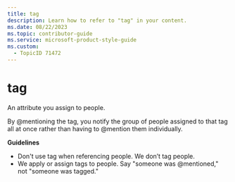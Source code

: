 ```yaml
---
title: tag
description: Learn how to refer to "tag" in your content.
ms.date: 08/22/2023
ms.topic: contributor-guide
ms.service: microsoft-product-style-guide
ms.custom:
  - TopicID 71472
---
```



# tag

An attribute you assign to people. 

By @mentioning the tag, you notify the group of people assigned to that tag all at once rather than having to @mention them individually. 

**Guidelines**

- Don't use tag when referencing people. We don’t tag people.  
- We apply or assign tags to people. Say "someone was @mentioned," not "someone was tagged."


